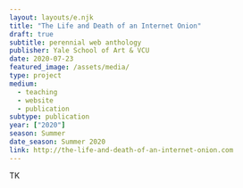 ```yaml
---
layout: layouts/e.njk
title: "The Life and Death of an Internet Onion"
draft: true
subtitle: perennial web anthology
publisher: Yale School of Art & VCU
date: 2020-07-23
featured_image: /assets/media/
type: project
medium:
  - teaching
  - website
  - publication
subtype: publication
year: ["2020"]
season: Summer
date_season: Summer 2020
link: http://the-life-and-death-of-an-internet-onion.com
---
```


TK
